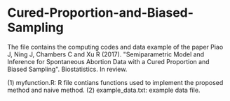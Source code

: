 # Cured-Proportion-and-Biased-Sampling

The file contains the computing codes and data example of the paper 
Piao J, Ning J, Chambers C and Xu R (2017). "Semiparametric Model and Inference for
Spontaneous Abortion Data with a Cured Proportion and Biased Sampling". Biostatistics. In review. 

(1) myfunction.R: R file contians functions used to implement the proposed method and naive method. 
(2) example_data.txt: example data file. 
  
